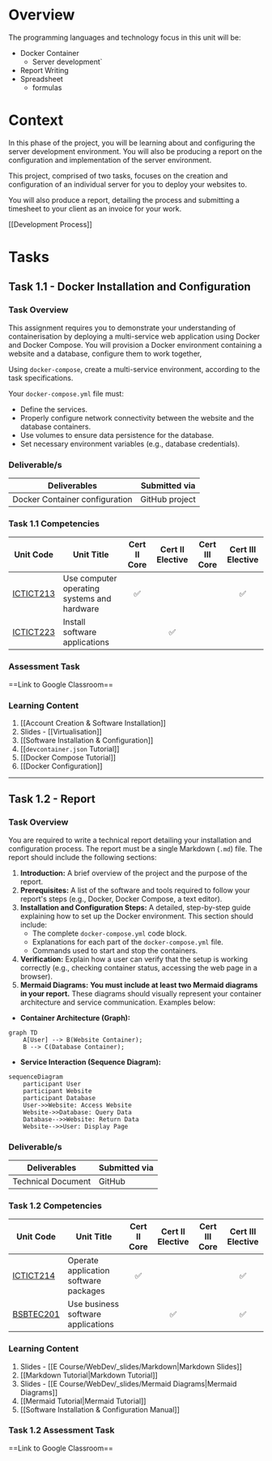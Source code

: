 # Overview

The programming languages and technology focus in this unit will be:
- Docker Container
	- Server development`
- Report Writing
- Spreadsheet
	- formulas

# Context

In this phase of the project, you will be learning about and configuring the server development environment. You will also be producing a report on the configuration and implementation of the server environment.

This project, comprised of two tasks, focuses on the creation and configuration of an individual server for you to deploy your websites to.

You will also produce a report, detailing the process and submitting a timesheet to your client as an invoice for your work.

[[Development Process]]

# Tasks

## Task 1.1 - Docker Installation and Configuration
### Task Overview
This assignment requires you to demonstrate your understanding of containerisation by deploying a multi-service web application using Docker and Docker Compose. You will provision a Docker environment containing a website and a database, configure them to work together,

Using `docker-compose`, create a multi-service environment, according to the task specifications.

Your `docker-compose.yml` file must:
- Define the services.
- Properly configure network connectivity between the website and the database containers.
- Use volumes to ensure data persistence for the database.
- Set necessary environment variables (e.g., database credentials).

### Deliverable/s

| Deliverables                   | Submitted via  |
| ------------------------------ | -------------- |
| Docker Container configuration | GitHub project |

### Task 1.1 Competencies

| Unit Code                                                                        | Unit Title                                  | Cert II Core | Cert II Elective | Cert III Core | Cert III Elective |
| -------------------------------------------------------------------------------- | ------------------------------------------- | :----------: | :--------------: | :-----------: | :---------------: |
| [ICTICT213](https://training.gov.au/Training/Details/ICTICT213/unitdetails)	<br> | Use computer operating systems and hardware |      ✅       |                  |               |         ✅         |
| [ICTICT223](https://training.gov.au/Training/Details/ICTICT223/unitdetails)      | Install software applications               |              |        ✅         |               |                   |

### Assessment Task

==Link to Google Classroom==

### Learning Content

1. [[Account Creation & Software Installation]]
2. Slides - [[Virtualisation]]
3. [[Software Installation & Configuration]]
4. [[`devcontainer.json` Tutorial]]
5. [[Docker Compose Tutorial]]
6. [[Docker Configuration]]


---
## Task 1.2 - Report
### Task Overview

You are required to write a technical report detailing your installation and configuration process. The report must be a single Markdown (`.md`) file. The report should include the following sections:

1. **Introduction:** A brief overview of the project and the purpose of the report.
2. **Prerequisites:** A list of the software and tools required to follow your report's steps (e.g., Docker, Docker Compose, a text editor).
3. **Installation and Configuration Steps:** A detailed, step-by-step guide explaining how to set up the Docker environment. This section should include:
    - The complete `docker-compose.yml` code block.
    - Explanations for each part of the `docker-compose.yml` file.
    - Commands used to start and stop the containers.
4. **Verification:** Explain how a user can verify that the setup is working correctly (e.g., checking container status, accessing the web page in a browser).
5. **Mermaid Diagrams:** **You must include at least two Mermaid diagrams in your report.** These diagrams should visually represent your container architecture and service communication. Examples below:

- **Container Architecture (Graph):**

```mermaid
graph TD
	A[User] --> B(Website Container);
	B --> C(Database Container);
```

- **Service Interaction (Sequence Diagram):**

```mermaid
sequenceDiagram
	participant User
	participant Website
	participant Database
	User->>Website: Access Website
	Website->>Database: Query Data
	Database-->>Website: Return Data
	Website-->>User: Display Page
```

### Deliverable/s

| Deliverables       | Submitted via |
| ------------------ | ------------- |
| Technical Document | GitHub        |

### Task 1.2 Competencies

| Unit Code                                                                   | Unit Title                            | Cert II Core | Cert II Elective | Cert III Core | Cert III Elective |
| --------------------------------------------------------------------------- | ------------------------------------- | :----------: | :--------------: | :-----------: | :---------------: |
| [ICTICT214](https://training.gov.au/Training/Details/ICTICT214/unitdetails) | Operate application software packages |      ✅       |                  |               |         ✅         |
| [BSBTEC201](https://training.gov.au/training/details/BSBTEC201/unitdetails) | Use business software applications    |              |        ✅         |               |         ✅         |


### Learning Content

 1. Slides - [[E Course/WebDev/_slides/Markdown|Markdown Slides]]
 2. [[Markdown Tutorial|Markdown Tutorial]]
 3. Slides - [[E Course/WebDev/_slides/Mermaid Diagrams|Mermaid Diagrams]]
 4. [[Mermaid Tutorial|Mermaid Tutorial]]
 5. [[Software Installation & Configuration Manual]]


### Task 1.2 Assessment Task

==Link to Google Classroom==


